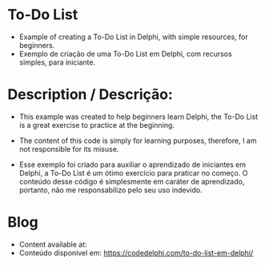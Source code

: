 # To-Do List
- Example of creating a To-Do List in Delphi, with simple resources, for beginners.
- Exemplo de criação de uma To-Do List em Delphi, com recursos simples, para iniciante.

# Description / Descrição:
- This example was created to help beginners learn Delphi, the To-Do List is a great exercise to practice at the beginning.
- The content of this code is simply for learning purposes, therefore, I am not responsible for its misuse.

- Esse exemplo foi criado para auxiliar o aprendizado de iniciantes em Delphi, a To-Do List é um ótimo exercício para praticar no começo.
O conteúdo desse código é simplesmente em caráter de aprendizado, portanto, não me responsabilizo pelo seu uso indevido.

# Blog
- Content available at:
- Conteúdo disponível em:
  https://codedelphi.com/to-do-list-em-delphi/
